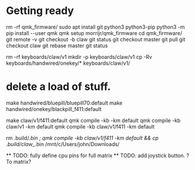 # Getting ready
rm -rf qmk_firmware/
sudo apt install git python3 python3-pip
python3 -m pip install --user qmk
qmk setup morrijr/qmk_firmware
cd qmk_firmware/
git remote -v
git checkout -b claw
git status
git checkout master
git pull
git checkout claw
git rebase master
git status

rm -rf keyboards/claw/v1
mkdir -p keyboards/claw/v1
cp -Rv keyboards/handwired/onekey/* keyboards/claw/v1/
# delete a load of stuff.

make handwired/bluepill/bluepill70:default
make handwired/onekey/blackpill_f411:default

make claw/v1/f411:default
qmk compile -kb <keyboard> -km default
qmk compile -kb claw/v1 -km default
qmk compile -kb claw/v1/f411 -km default

rm .build/*.bin ; qmk compile -kb claw/v1/f411 -km default && cp .build/claw_*.bin /mnt/c/Users/john/Downloads/

** TODO: fully define cpu pins for full matrix
** TODO: add joystick button. ? To matrix?
